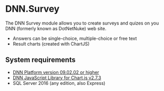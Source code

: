 # DNN.Survey
The DNN Survey module allows you to create surveys and quizes on you DNN (formerly known as DotNetNuke) web site.
* Answers can be single-choice, multiple-choice or free text
* Result charts (created with ChartJS)
## System requirements
* [DNN Platform version 09.02.02 or higher](https://github.com/dnnsoftware/Dnn.Platform/releases/tag/v9.2.2)
* [DNN JavaScript Library for Chart.js v2.7.3](https://github.com/EngageSoftware/DNN-JavaScript-Libraries/releases/tag/chart.js_2.7.3)
* SQL Server 2016 (any edition, also Express)
